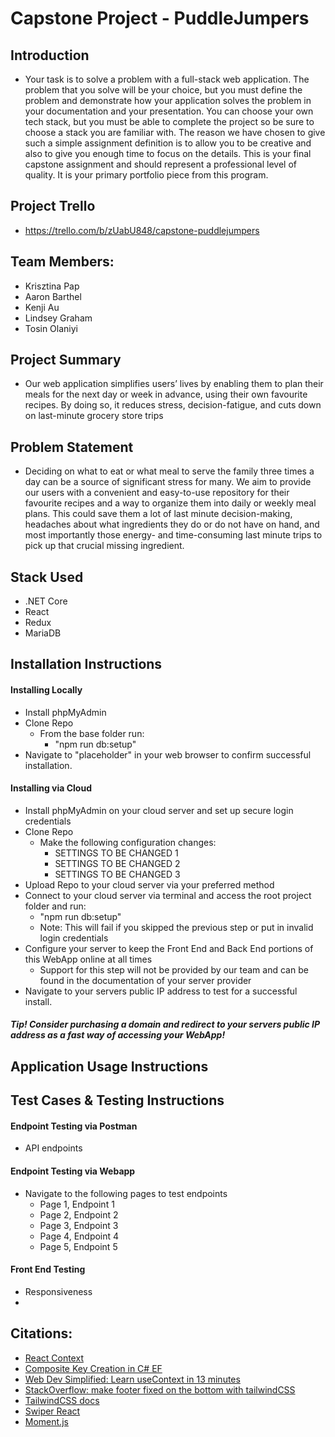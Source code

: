 # Capstone Project - PuddleJumpers

## Introduction
- Your task is to solve a problem with a full-stack web application. The problem that you solve will be your choice, but you must define the problem and demonstrate how your application solves the problem in your documentation and your presentation. You can choose your own tech stack, but you must be able to complete the project so be sure to choose a stack you are familiar with. The reason we have chosen to give such a simple assignment definition is to allow you to be creative and also to give you enough time to focus on the details. This is your final capstone assignment and should represent a professional level of quality. It is your primary portfolio piece from this program.

## Project Trello
- https://trello.com/b/zUabU848/capstone-puddlejumpers

## Team Members:
- Krisztina Pap
- Aaron Barthel
- Kenji Au
- Lindsey Graham
- Tosin Olaniyi

## Project Summary
- Our web application simplifies users’ lives by enabling them to plan their meals for the next day or week in advance, using their own favourite recipes. By doing so, it reduces stress, decision-fatigue, and cuts down on last-minute grocery store trips

## Problem Statement
- Deciding on what to eat or what meal to serve the family three times a day can be a source of significant stress for many. We aim to provide our users with a convenient and easy-to-use repository for their favourite recipes and a way to organize them into daily or weekly meal plans. This could save them a lot of last minute decision-making, headaches about what ingredients they do or do not have on hand, and most importantly those energy- and time-consuming last minute trips to pick up that crucial missing ingredient.

## Stack Used
- .NET Core
- React
- Redux
- MariaDB

## Installation Instructions
#### Installing Locally
- Install phpMyAdmin
- Clone Repo
    - From the base folder run:
        - "npm run db:setup"
- Navigate to "placeholder" in your web browser to confirm successful installation.

#### Installing via Cloud
- Install phpMyAdmin on your cloud server and set up secure login credentials
- Clone Repo
    - Make the following configuration changes:
        - SETTINGS TO BE CHANGED 1
        - SETTINGS TO BE CHANGED 2
        - SETTINGS TO BE CHANGED 3
- Upload Repo to your cloud server via your preferred method
- Connect to your cloud server via terminal and access the root project folder and run:
    - "npm run db:setup"
    - Note: This will fail if you skipped the previous step or put in invalid login credentials
- Configure your server to keep the Front End and Back End portions of this WebApp online at all times
    - Support for this step will not be provided by our team and can be found in the documentation of your server provider
- Navigate to your servers public IP address to test for a successful install.
##### Tip! Consider purchasing a domain and redirect to your servers public IP address as a fast way of accessing your WebApp!

## Application Usage Instructions

## Test Cases & Testing Instructions
#### Endpoint Testing via Postman
- API endpoints
#### Endpoint Testing via Webapp
- Navigate to the following pages to test endpoints
    - Page 1, Endpoint 1
    - Page 2, Endpoint 2
    - Page 3, Endpoint 3
    - Page 4, Endpoint 4
    - Page 5, Endpoint 5
#### Front End Testing
- Responsiveness
-

## Citations:
- [React Context](https://reactjs.org/docs/context.html)
- [Composite Key Creation in C# EF](https://www.learnentityframeworkcore.com/configuration/many-to-many-relationship-configuration)
- [Web Dev Simplified: Learn useContext in 13 minutes](https://www.youtube.com/watch?v=5LrDIWkK_Bc)
- [StackOverflow: make footer fixed on the bottom with tailwindCSS](https://stackoverflow.com/questions/59812003/make-footer-fixed-on-the-bottom-with-tailwindcss)
- [TailwindCSS docs](https://tailwindcss.com/docs)
- [Swiper React](https://swiperjs.com/react/)
- [Moment.js](https://momentjs.com/)

